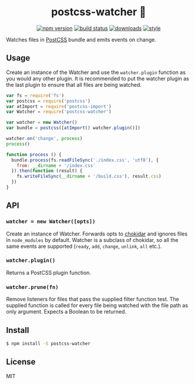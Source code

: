 <div align="center">

# postcss-watcher 👀

[![npm version]([0])]([1]) [![build status]([2])]([3])
[![downloads]([4])]([5])
[![style]([6])]([7])

</div>

Watches files in [PostCSS](https://github.com/postcss/postcss) bundle and emits events on change.

## Usage

Create an instance of the Watcher and use the `watcher.plugin` function as you would any other plugin. It is recommended to put the watcher plugin as the last plugin to ensure that all files are being watched.

```javascript
var fs = require('fs')
var postcss = require('postcss')
var atImport = require('postcss-import')
var Watcher = require('postcss-watcher')

var watcher = new Watcher()
var bundle = postcss([atImport() watcher.plugin()])

watcher.on('change', process)
process()

function process () {
  bundle.process(fs.readFileSync('./index.css', 'utf8'), {
    from: __dirname + '/index.css'
  }).then(function (result) {
    fs.writeFileSync(__dirname + '/build.css'), result.css)
  })
}
```

## API

### `watcher = new Watcher([opts])`

Create an instance of Watcher. Forwards opts to [chokidar](https://github.com/paulmillr/chokidar) and ignores files in `node_modules` by default. Watcher is a subclass of chokidar, so all the same events are supported (`ready`, `add`, `change`, `unlink`, `all` etc.).

### `watcher.plugin()`

Returns a PostCSS plugin function.

### `watcher.prune(fn)`

Remove listeners for files that pass the supplied filter function test. The supplied function is called for every file being watched with the file path as only argument. Expects a Boolean to be returned.

## Install

```bash
$ npm install -S postcss-watcher
```

## License

MIT

[0]: https://img.shields.io/npm/v/postcss-watcher.svg?style=flat-square
[1]: https://npmjs.org/package/postcss-watcher
[2]: https://img.shields.io/travis/codeandconspire/postcss-watcher/master.svg?style=flat-square
[3]: https://travis-ci.org/codeandconspire/postcss-watcher
[4]: http://img.shields.io/npm/dm/postcss-watcher.svg?style=flat-square
[5]: https://npmjs.org/package/postcss-watcher
[6]: https://img.shields.io/badge/code%20style-standard-brightgreen.svg?style=flat-square
[7]: https://standardjs.com
